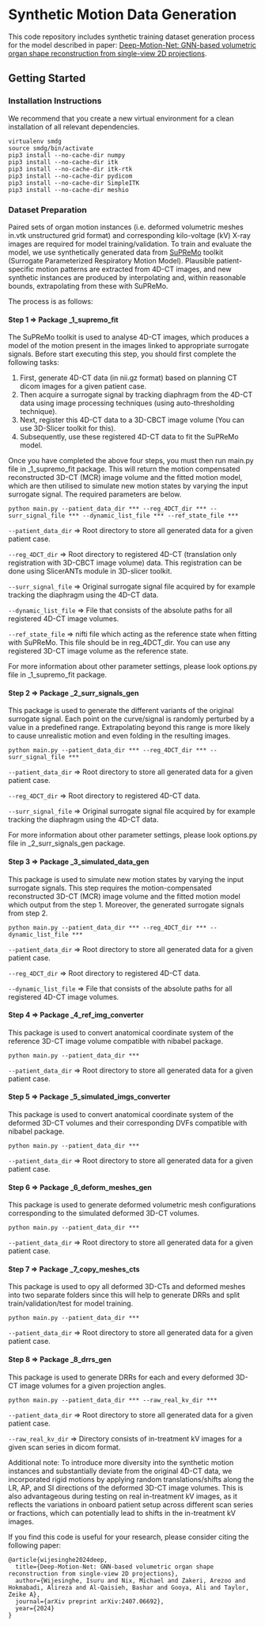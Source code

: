 # Synthetic Motion Data Generation

This code repository includes synthetic training dataset generation process for the model described in paper: [Deep-Motion-Net: GNN-based volumetric organ shape reconstruction from single-view 2D projections](https://arxiv.org/abs/2407.06692).


## Getting Started

### Installation Instructions

We recommend that you create a new virtual environment for a clean installation of all relevant dependencies.

```
virtualenv smdg
source smdg/bin/activate
pip3 install --no-cache-dir numpy
pip3 install --no-cache-dir itk
pip3 install --no-cache-dir itk-rtk
pip3 install --no-cache-dir pydicom
pip3 install --no-cache-dir SimpleITK
pip3 install --no-cache-dir meshio
```

### Dataset Preparation

Paired sets of organ motion instances (i.e. deformed volumetric meshes in.vtk unstructured grid format) and corresponding kilo-voltage (kV) X-ray images are required for model training/validation. To train and evaluate the model, we use synthetically generated data from [SuPReMo](https://github-pages.ucl.ac.uk/SuPReMo/index.html) toolkit (Surrogate Parameterized Respiratory Motion Model). Plausible patient-specific motion patterns are extracted from 4D-CT images, and new synthetic instances are produced by interpolating and, within reasonable bounds, extrapolating from these with SuPReMo. 

The process is as follows:


#### Step 1 => Package _1_supremo_fit

The SuPReMo toolkit is used to analyse 4D-CT images, which produces a model of the motion present in the images linked to appropriate surrogate signals. 
Before start executing this step, you should first complete the following tasks:

 1. First, generate 4D-CT data (in nii.gz format) based on planning CT dicom images for a given patient case.
 2. Then acquire a surrogate signal by tracking diaphragm from the 4D-CT data using image processing techniques (using auto-thresholding technique).
 3. Next, register this 4D-CT data to a 3D-CBCT image volume (You can use 3D-Slicer toolkit for this).
 4. Subsequently, use these registered 4D-CT data to fit the SuPReMo model.

Once you have completed the above four steps, you must then run main.py file in _1_supremo_fit package. This will return the motion compensated reconstructed 3D-CT (MCR) image volume and the fitted motion model, which are then utilised to simulate new motion states by varying the input surrogate signal. The required parameters are below.

```
python main.py --patient_data_dir *** --reg_4DCT_dir *** --surr_signal_file *** --dynamic_list_file *** --ref_state_file ***
```
```--patient_data_dir``` => Root directory to store all generated data for a given patient case.

```--reg_4DCT_dir``` => Root directory to registered 4D-CT (translation only registration with 3D-CBCT image volume) data. This registration can be done using SlicerANTs module in 3D-slicer toolkit.

```--surr_signal_file``` => Original surrogate signal file acquired by for example tracking the diaphragm using the 4D-CT data.

```--dynamic_list_file``` => File that consists of the absolute paths for all registered 4D-CT image volumes.

```--ref_state_file``` => nifti file which acting as the reference state when fitting with SuPReMo. This file should be in reg_4DCT_dir. You can use any registered 3D-CT image volume as the reference state.

For more information about other parameter settings, please look options.py file in _1_supremo_fit package.


#### Step 2 => Package _2_surr_signals_gen

This package is used to generate the different variants of the original surrogate signal. Each point on the curve/signal is randomly perturbed by a value in a predefined range. Extrapolating beyond this range is more likely to cause unrealistic motion and even folding in the resulting images.

```
python main.py --patient_data_dir *** --reg_4DCT_dir *** --surr_signal_file ***
```
```--patient_data_dir``` => Root directory to store all generated data for a given patient case.

```--reg_4DCT_dir``` => Root directory to registered 4D-CT data.

```--surr_signal_file``` => Original surrogate signal file acquired by for example tracking the diaphragm using the 4D-CT data.

For more information about other parameter settings, please look options.py file in _2_surr_signals_gen package.


#### Step 3 => Package _3_simulated_data_gen

This package is used to simulate new motion states by varying the input surrogate signals. This step requires the motion-compensated reconstructed 3D-CT (MCR) image volume and the fitted motion model which output from the step 1. Moreover, the generated surrogate signals from step 2.

```
python main.py --patient_data_dir *** --reg_4DCT_dir *** --dynamic_list_file ***
```
```--patient_data_dir``` => Root directory to store all generated data for a given patient case.

```--reg_4DCT_dir``` => Root directory to registered 4D-CT data.

```--dynamic_list_file``` => File that consists of the absolute paths for all registered 4D-CT image volumes.


####  Step 4 => Package _4_ref_img_converter

This package is used to convert anatomical coordinate system of the reference 3D-CT image volume compatible with nibabel package.

```
python main.py --patient_data_dir ***
```
```--patient_data_dir``` => Root directory to store all generated data for a given patient case.


####  Step 5 => Package _5_simulated_imgs_converter

This package is used to convert anatomical coordinate system of the deformed 3D-CT volumes and their corresponding DVFs compatible with nibabel package.

```
python main.py --patient_data_dir ***
```
```--patient_data_dir``` => Root directory to store all generated data for a given patient case.


#### Step 6 => Package _6_deform_meshes_gen

This package is used to generate deformed volumetric mesh configurations corresponding to the simulated deformed 3D-CT volumes.

```
python main.py --patient_data_dir ***
```
```--patient_data_dir``` => Root directory to store all generated data for a given patient case.


#### Step 7 => Package _7_copy_meshes_cts

This package is used to opy all deformed 3D-CTs and deformed meshes into two separate folders since this will help to generate DRRs and split train/validation/test for model training.

```
python main.py --patient_data_dir ***
```
```--patient_data_dir``` => Root directory to store all generated data for a given patient case.


#### Step 8 => Package _8_drrs_gen

This package is used to generate DRRs for each and every deformed 3D-CT image volumes for a given projection angles.

```
python main.py --patient_data_dir *** --raw_real_kv_dir ***
```
```--patient_data_dir``` => Root directory to store all generated data for a given patient case.

```--raw_real_kv_dir``` => Directory consists of in-treatment kV images for a given scan series in dicom format.


Additional note: To introduce more diversity into the synthetic motion instances and substantially deviate from the original 4D-CT data, we incorporated rigid motions by applying random translations/shifts along the LR, AP, and SI directions of the deformed 3D-CT image volumes. This is also advantageous during testing on real in-treatment kV images, as it reflects the variations in onboard patient setup across different scan series or fractions, which can potentially lead to shifts in the in-treatment kV images.


If you find this code is useful for your research, please consider citing the following paper:

```
@article{wijesinghe2024deep,
  title={Deep-Motion-Net: GNN-based volumetric organ shape reconstruction from single-view 2D projections},
  author={Wijesinghe, Isuru and Nix, Michael and Zakeri, Arezoo and Hokmabadi, Alireza and Al-Qaisieh, Bashar and Gooya, Ali and Taylor, Zeike A},
  journal={arXiv preprint arXiv:2407.06692},
  year={2024}
}
```